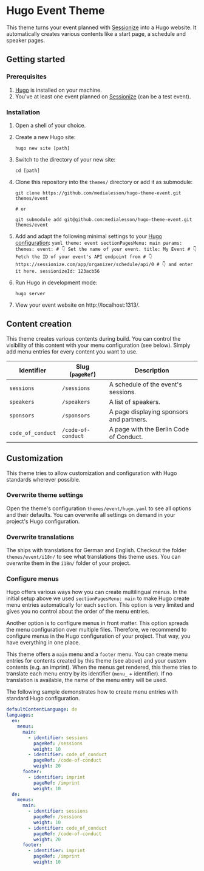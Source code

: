 # Hugo Event Theme

This theme turns your event planned with
[Sessionize](https://sessionize.com/) into a Hugo website. It automatically
creates various contents like a start page, a schedule and speaker pages.

## Getting started

### Prerequisites

1. [Hugo](https://gohugo.io/installation/) is installed on your machine.
2. You've at least one event planned on [Sessionize](https://sessionize.com/) (can be a test event).

### Installation

1. Open a shell of your choice.
2. Create a new Hugo site:
   ```shell
   hugo new site [path]
   ```
3. Switch to the directory of your new site:
   ```shell
   cd [path]
   ```
4. Clone this repository into the `themes/` directory or add it as submodule:

   ```shell
   git clone https://github.com/medialesson/hugo-theme-event.git themes/event

   # or

   git submodule add git@github.com:medialesson/hugo-theme-event.git themes/event
   ```

5. Add and adapt the following minimal settings to your [Hugo
   configuration](https://gohugo.io/getting-started/configuration/):
   `yaml
    theme: event
    sectionPagesMenu: main
    params:
        themes:
            event:
                # 👇 Set the name of your event.
                title: My Event
                # 👇 Fetch the ID of your event's API endpoint from
                # 👇 https://sessionize.com/app/organizer/schedule/api/0
                # 👇 and enter it here.
                sessionizeId: 123acb56
    `
6. Run Hugo in development mode:
   ```shell
   hugo server
   ```
7. View your event website on http://localhost:1313/.

## Content creation

This theme creates various contents during build. You can control the visibility
of this content with your menu configuration (see below). Simply add menu
entries for every content you want to use.

| Identifier        | Slug (`pageRef`)   | Description                              |
| ----------------- | ------------------ | ---------------------------------------- |
| `sessions`        | `/sessions`        | A schedule of the event's sessions.      |
| `speakers`        | `/speakers`        | A list of speakers.                      |
| `sponsors`        | `/sponsors`        | A page displaying sponsors and partners. |
| `code_of_conduct` | `/code-of-conduct` | A page with the Berlin Code of Conduct.  |

## Customization

This theme tries to allow customization and configuration with Hugo standards
wherever possible.

### Overwrite theme settings

Open the theme's configuration `themes/event/hugo.yaml` to see all options
and their defaults. You can overwrite all settings on demand in your project's
Hugo configuration.

### Overwrite translations

The ships with translations for German and English. Checkout the folder
`themes/event/i18n/` to see what translations this theme uses. You can
overwrite them in the `i18n/` folder of your project.

### Configure menus

Hugo offers various ways how you can create multilingual menus. In the initial
setup above we used `sectionPagesMenu: main` to make Hugo create menu entries
automatically for each section. This option is very limited and gives you no
control about the order of the menu entries.

Another option is to configure menus in front matter. This option spreads the
menu configuration over multiple files. Therefore, we recommend to configure
menus in the Hugo configuration of your project. That way, you have everything
in one place.

This theme offers a `main` menu and a `footer` menu. You can create menu entries
for contents created by this theme (see above) and your custom contents (e.g. an
imprint). When the menus get rendered, this theme tries to translate each menu
entry by its identifier (`menu_` + identifier). If no translation is available,
the name of the menu entry will be used.

The following sample demonstrates how to create menu entries with standard Hugo
configuration.

```yaml
defaultContentLanguage: de
languages:
  en:
    menus:
      main:
        - identifier: sessions
          pageRef: /sessions
          weight: 10
        - identifier: code_of_conduct
          pageRef: /code-of-conduct
          weight: 20
      footer:
        - identifier: imprint
          pageRef: /imprint
          weight: 10
  de:
    menus:
      main:
        - identifier: sessions
          pageRef: /sessions
          weight: 10
        - identifier: code_of_conduct
          pageRef: /code-of-conduct
          weight: 20
      footer:
        - identifier: imprint
          pageRef: /imprint
          weight: 10
```
